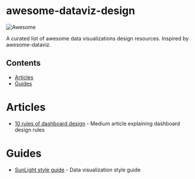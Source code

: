# awesome-dataviz-design
![Awesome](https://cdn.rawgit.com/sindresorhus/awesome/d7305f38d29fed78fa85652e3a63e154dd8e8829/media/badge.svg)

A curated list of awesome  data visualizations design resources.  Inspired by awesome-dataviz.


## Contents
- [Articles](#articles)
- [Guides](#guides)




# Articles
* [10 rules of dashboard design](https://medium.muz.li/10-rules-of-dashboard-design-f1a4123028a2) - Medium article explaining dashboard design rules

# Guides
 * [SunLight style guide](https://github.com/amycesal/dataviz-style-guide/blob/master/Sunlight-StyleGuide-DataViz.pdf) -  Data visualization style guide
